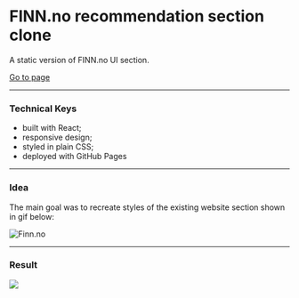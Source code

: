 # FINN.no recommendation section clone

A static version of FINN.no UI section.

[Go to page](https://lvenia.github.io/finn.no_recommendation_section_clone/)

---
### Technical Keys

* built with React;
* responsive design;
* styled in plain CSS;
* deployed with GitHub Pages

---
### Idea

The main goal was to recreate styles of the existing website section shown in gif below:

![Finn.no](./screenshots/finn.gif)

---
### Result

![](./screenshots/clone.gif) 
